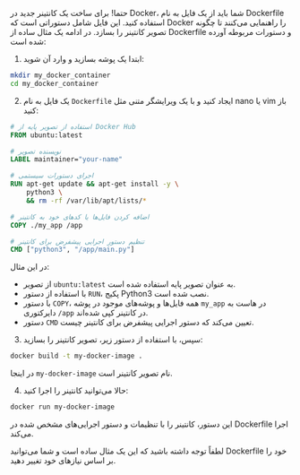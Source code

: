 حتما! برای ساخت یک کانتینر جدید در Docker، شما باید از یک فایل به نام Dockerfile استفاده کنید. این فایل شامل دستوراتی است که Docker را راهنمایی می‌کنند تا چگونه تصویر کانتینر را بسازد. در ادامه یک مثال ساده از Dockerfile و دستورات مربوطه آورده شده است:

1. ابتدا یک پوشه بسازید و وارد آن شوید:

```bash
mkdir my_docker_container
cd my_docker_container
```

2. یک فایل به نام `Dockerfile` ایجاد کنید و با یک ویرایشگر متنی مثل nano یا vim باز کنید:

```Dockerfile
# استفاده از تصویر پایه از Docker Hub
FROM ubuntu:latest

# نویسنده تصویر
LABEL maintainer="your-name"

# اجرای دستورات سیستمی
RUN apt-get update && apt-get install -y \
    python3 \
    && rm -rf /var/lib/apt/lists/*

# اضافه کردن فایل‌ها یا کد‌های خود به کانتینر
COPY ./my_app /app

# تنظیم دستور اجرایی پیشفرض برای کانتینر
CMD ["python3", "/app/main.py"]
```

در این مثال:

- از تصویر `ubuntu:latest` به عنوان تصویر پایه استفاده شده است.
- با استفاده از دستور `RUN`، پکیج Python3 نصب شده است.
- با دستور `COPY`، همه فایل‌ها و پوشه‌های موجود در پوشه `my_app` در هاست به دایرکتوری `/app` در کانتینر کپی شده‌اند.
- دستور `CMD` تعیین می‌کند که دستور اجرایی پیشفرض برای کانتینر چیست.

3. سپس، با استفاده از دستور زیر، تصویر کانتینر را بسازید:

```bash
docker build -t my-docker-image .
```

در اینجا `my-docker-image` نام تصویر کانتینر است.

4. حالا می‌توانید کانتینر را اجرا کنید:

```bash
docker run my-docker-image
```

این دستور، کانتینر را با تنظیمات و دستور اجرایی‌های مشخص شده در Dockerfile اجرا می‌کند.

لطفاً توجه داشته باشید که این یک مثال ساده است و شما می‌توانید Dockerfile خود را بر اساس نیازهای خود تغییر دهید.
